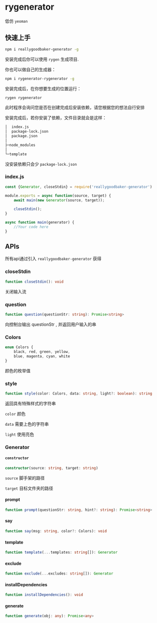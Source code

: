 # rygenerator

低仿 `yeoman` 



## 快速上手

```sh
npm i reallygoodbaker-generator -g
```

安装完成后你可以使用 `rygen` 生成项目.



你也可以做自己的生成器：

```sh
npm i rygenerator-rygenerator -g
```

安装完成后，在你想要生成的位置运行：

```sh
rygen rygenerator
```

此时程序会询问您是否在创建完成后安装依赖，请您根据您的想法自行安排



安装完成后，若你安装了依赖，文件目录就会是这样：

```bash
│  index.js
│  package-lock.json
│  package.json
│
├─node_modules
│
└─template
```

没安装依赖只会少 `package-lock.json`



### index.js

```js
const {Generator, closeStdin} = require('reallygoodbaker-generator')

module.exports = async function(source, target) {
    await main(new Generator(source, target));
    
    closeStdin();
}

async function main(generator) {
    //Your code here
}
```





## APIs

所有api通过引入 `reallygoodbaker-generator` 获得

### closeStdin

```ts
function closeStdin(): void
```

关闭输入流



### question

```ts
function question(questionStr: string): Promise<string>
```

向控制台输出 questionStr , 并返回用户输入的串



### Colors

```ts
enum Colors {
    black, red, green, yellow,
    blue, magenta, cyan, white
}
```

颜色的枚举值



### style

```ts
function style(color: Colors, data: string, light?: boolean): string
```

返回具有特殊样式的字符串

`color`  颜色

`data`   需要上色的字符串

`light` 	使用亮色



### Generator



#### `constructor`

```ts
constructor(source: string, target: string)
```

`source`	脚手架的路径

`target`	目标文件夹的路径



#### prompt

```ts
function prompt(questionStr: string, hint?: string): Promise<string>
```



#### say

```ts
function say(msg: string, color?: Colors): void
```



#### template

```ts
function template(...templates: string[]): Generator
```



#### exclude

```ts
function exclude(...excludes: string[]): Generator
```



#### installDependencies

```ts
function installDependencies(): void
```



#### generate

```ts
function generate(obj: any): Promise<any>
```



